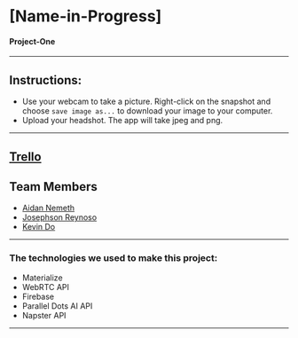 # [Name-in-Progress]

#### Project-One

---------------

## Instructions:
* Use your webcam to take a picture. Right-click on the snapshot and choose `save image as...` to download your image to your computer. 
* Upload your headshot. The app will take jpeg and png.

---------------
## [Trello](https://trello.com/b/aIbXUAJ1/project-one)

## Team Members
* [Aidan Nemeth](https://github.com/ironaidan)
* [Josephson Reynoso](https://github.com/JSR88431)
* [Kevin Do](https://github.com/do-kevin)

---------------

### The technologies we used to make this project:
- Materialize
- WebRTC API
- Firebase
- Parallel Dots AI API
- Napster API

--------------
